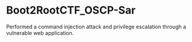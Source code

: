 # Boot2RootCTF_OSCP-Sar
Performed a command injection attack and privilege escalation through a vulnerable web application.
